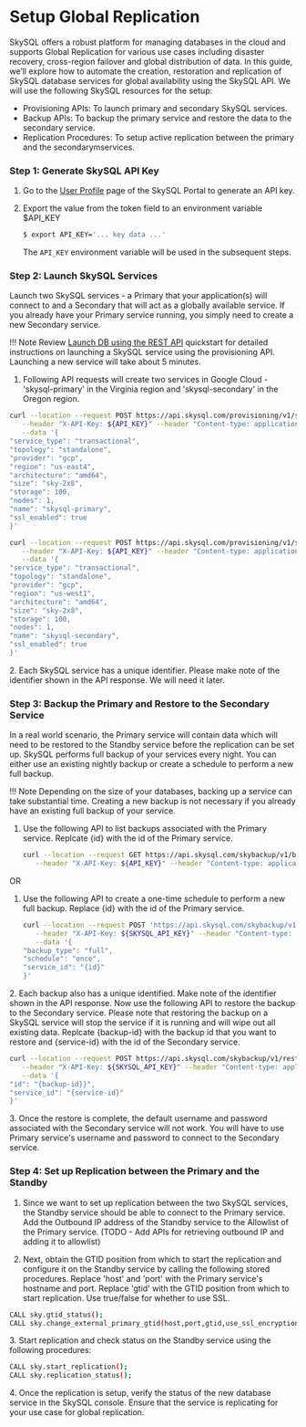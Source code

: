 # Setup Global Replication
SkySQL offers a robust platform for managing databases in the cloud and supports Global Replication for various use cases including disaster recovery, cross-region failover and global distribution of data. In this guide, we’ll explore how to automate the creation, restoration and replication of SkySQL database services for global availability using the SkySQL API. We will use the following SkySQL resources for the setup:

- Provisioning APIs: To launch primary and secondary SkySQL services.
- Backup APIs: To backup the primary service and restore the data to the secondary service.
- Replication Procedures: To setup active replication between the primary and the secondarymservices.

### **Step 1: Generate SkySQL API Key**
1. Go to the [User Profile](https://app.skysql.com/user-profile/api-keys/) page of the SkySQL Portal to generate an API key.
2. Export the value from the token field to an environment variable $API_KEY
    
    ```bash
    $ export API_KEY='... key data ...'
    ```
    
    The `API_KEY` environment variable will be used in the subsequent steps.

### **Step 2: Launch SkySQL Services**
Launch two SkySQL services - a Primary that your application(s) will connect to and a Secondary that will act as a globally available service. If you already have your Primary service running, you simply need to create a new Secondary service. 

!!! Note
    Review [Launch DB using the REST API](./Launch%20DB%20using%20the%20REST%20API) quickstart for detailed instructions on launching a SkySQL service using the provisioning API. Launching a new service will take about 5 minutes.

1. Following API requests will create two services in Google Cloud - 'skysql-primary' in the Virginia region and 'skysql-secondary' in the Oregon region. 

```bash
curl --location --request POST https://api.skysql.com/provisioning/v1/services \
   --header "X-API-Key: ${API_KEY}" --header "Content-type: application/json" \
   --data '{
"service_type": "transactional",
"topology": "standalone",
"provider": "gcp",
"region": "us-east4",
"architecture": "amd64",
"size": "sky-2x8",
"storage": 100,
"nodes": 1,
"name": "skysql-primary",
"ssl_enabled": true
}'
```

```bash
curl --location --request POST https://api.skysql.com/provisioning/v1/services \
   --header "X-API-Key: ${API_KEY}" --header "Content-type: application/json" \
   --data '{
"service_type": "transactional",
"topology": "standalone",
"provider": "gcp",
"region": "us-west1",
"architecture": "amd64",
"size": "sky-2x8",
"storage": 100,
"nodes": 1,
"name": "skysql-secondary",
"ssl_enabled": true
}'
```

2\. Each SkySQL service has a unique identifier. Please make note of the identifier shown in the API response. We will need it later.

### **Step 3: Backup the Primary and Restore to the Secondary Service**
In a real world scenario, the Primary service will contain data which will need to be restored to the Standby service before the replication can be set up. SkySQL performs full backup of your services every night. You can either use an existing nightly backup or create a schedule to perform a new full backup.

!!! Note
    Depending on the size of your databases, backing up a service can take substantial time. Creating a new backup is not necessary if you already have an existing full backup of your service.

1. Use the following API to list backups associated with the Primary service. Replcate {id} with the id of the Primary service.

   ```bash
   curl --location --request GET https://api.skysql.com/skybackup/v1/backups?service_id={id} \
      --header "X-API-Key: ${API_KEY}" --header "Content-type: application/json"
   ```
OR

1. Use the following API to create a one-time schedule to perform a new full backup. Replace {id} with the id of the Primary service.

   ```bash
   curl --location --request POST 'https://api.skysql.com/skybackup/v1/backups/schedules' \
      --header "X-API-Key: ${SKYSQL_API_KEY}" --header "Content-type: application/json" \
      --data '{
   "backup_type": "full",
   "schedule": "once",
   "service_id": "{id}"
   }'
   ```

2\. Each backup also has a unique identified. Make note of the identifier shown in the API response. Now use the following API to restore the backup to the Secondary service. Please note that restoring the backup on a SkySQL service will stop the service if it is running and will wipe out all existing data. Replcate {backup-id} with the backup id that you want to restore and {service-id} with the id of the Secondary service.

   ```bash
   curl --location --request POST https://api.skysql.com/skybackup/v1/restores \
      --header "X-API-Key: ${SKYSQL_API_KEY}" --header "Content-type: application/json" \
      --data '{
   "id": "{backup-id}}",
   "service_id": "{service-id}"
   }'
   ```

3\. Once the restore is complete, the default username and password associated with the Secondary service will not work. You will have to use Primary service's username and password to connect to the Secondary service.

### **Step 4: Set up Replication between the Primary and the Standby**
1. Since we want to set up replication between the two SkySQL services, the Standby service should be able to connect to the Primary service. Add the Outbound IP address of the Standby service to the Allowlist of the Primary service. (TODO - Add APIs for retrieving outbound IP and adding it to allowlist)

2. Next, obtain the GTID position from which to start the replication and configure it on the Standby service by calling the following stored procedures. Replace 'host' and 'port' with the Primary service's hostname and port. Replace 'gtid' with the GTID position from which to start replication. Use true/false for whether to use SSL.

```bash
CALL sky.gtid_status();
CALL sky.change_external_primary_gtid(host,port,gtid,use_ssl_encryption);
```

3\. Start replication and check status on the Standby service using the following procedures:

```bash
CALL sky.start_replication();
CALL sky.replication_status();
```

4\. Once the replication is setup, verify the status of the new database service in the SkySQL console. Ensure that the service is replicating for your use case for global replication.


